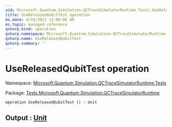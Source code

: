 ```yaml
---
uid: Microsoft.Quantum.Simulation.QCTraceSimulatorRuntime.Tests.UseReleasedQubitTest
title: UseReleasedQubitTest operation
ms.date: 4/24/2021 12:00:00 AM
ms.topic: managed-reference
qsharp.kind: operation
qsharp.namespace: Microsoft.Quantum.Simulation.QCTraceSimulatorRuntime.Tests
qsharp.name: UseReleasedQubitTest
qsharp.summary: ''
---
```


# UseReleasedQubitTest operation

Namespace: [Microsoft.Quantum.Simulation.QCTraceSimulatorRuntime.Tests](xref:Microsoft.Quantum.Simulation.QCTraceSimulatorRuntime.Tests)

Package: [Tests.Microsoft.Quantum.Simulation.QCTraceSimulatorRuntime](https://nuget.org/packages/Tests.Microsoft.Quantum.Simulation.QCTraceSimulatorRuntime)




```qsharp
operation UseReleasedQubitTest () : Unit
```


## Output : [Unit](xref:microsoft.quantum.qsharp.valueliterals#unit-literal)

